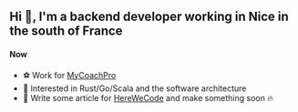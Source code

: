## Hi 🤙, I'm a backend developer working in Nice in the south of France

#### Now

- ⚽️ Work for [MyCoachPro](https://www.mycoach.pro/)
- 🤖  Interested in Rust/Go/Scala and the software architecture
- :calendar: Write some article for [HereWeCode](https://herewecode.io/fr/blog/author/hugomufraggi/) and make something soon :fire:


<!--
**Mufraggi/mufraggi** is a ✨ _special_ ✨ repository because its `README.md` (this file) appears on your GitHub profile.

Here are some ideas to get you started:

- 🔭 I’m currently working on ...
- 🌱 I’m currently learning ...
- 👯 I’m looking to collaborate on ...
- 🤔 I’m looking for help with ...
- 💬 Ask me about ...
- 📫 How to reach me: ...
- 😄 Pronouns: ...
- ⚡ Fun fact: ...
-->
